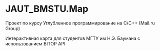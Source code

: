 # JAUT_BMSTU.Map
Проект по курсу Углубленное программирование на C/C++ (Mail.ru Group) 

Интерактивная карта для студентов МГТУ им Н.Э. Баумана с использованием BITOP API
